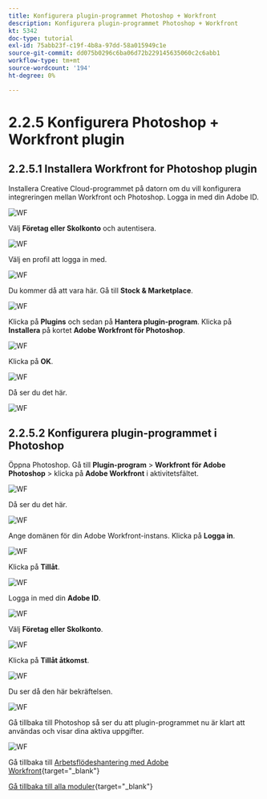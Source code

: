 ```yaml
---
title: Konfigurera plugin-programmet Photoshop + Workfront
description: Konfigurera plugin-programmet Photoshop + Workfront
kt: 5342
doc-type: tutorial
exl-id: 75abb23f-c19f-4b8a-97dd-58a015949c1e
source-git-commit: dd075b0296c6ba06d72b229145635060c2c6abb1
workflow-type: tm+mt
source-wordcount: '194'
ht-degree: 0%

---
```


# 2.2.5 Konfigurera Photoshop + Workfront plugin

## 2.2.5.1 Installera Workfront for Photoshop plugin

Installera Creative Cloud-programmet på datorn om du vill konfigurera integreringen mellan Workfront och Photoshop. Logga in med din Adobe ID.

![WF](./images/wf1.png)

Välj **Företag eller Skolkonto** och autentisera.

![WF](./images/wf2.png)

Välj en profil att logga in med.

![WF](./images/wf3.png)

Du kommer då att vara här. Gå till **Stock &amp; Marketplace**.

![WF](./images/wf4.png)

Klicka på **Plugins** och sedan på **Hantera plugin-program**. Klicka på **Installera** på kortet **Adobe Workfront för Photoshop**.

![WF](./images/wf5.png)

Klicka på **OK**.

![WF](./images/wf6.png)

Då ser du det här.

![WF](./images/wf7.png)

## 2.2.5.2 Konfigurera plugin-programmet i Photoshop

Öppna Photoshop. Gå till **Plugin-program** > **Workfront för Adobe Photoshop** > klicka på **Adobe Workfront** i aktivitetsfältet.

![WF](./images/wf8.png)

Då ser du det här.

![WF](./images/wf9.png)

Ange domänen för din Adobe Workfront-instans. Klicka på **Logga in**.

![WF](./images/wf10.png)

Klicka på **Tillåt**.

![WF](./images/wf11.png)

Logga in med din **Adobe ID**.

![WF](./images/wf12.png)

Välj **Företag eller Skolkonto**.

![WF](./images/wf13.png)

Klicka på **Tillåt åtkomst**.

![WF](./images/wf14.png)

Du ser då den här bekräftelsen.

![WF](./images/wf15.png)

Gå tillbaka till Photoshop så ser du att plugin-programmet nu är klart att användas och visar dina aktiva uppgifter.

![WF](./images/wf16.png)

Gå tillbaka till [Arbetsflödeshantering med Adobe Workfront](./workfront.md){target="_blank"}

[Gå tillbaka till alla moduler](./../../../overview.md){target="_blank"}
